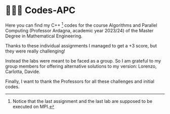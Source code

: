 # 👨🏻‍💻 Codes-APC 

Here you can find my C++ [^1] codes for the course Algorithms and Parallel Computing (Professor Ardagna, academic year 2023/24) of the Master Degree in Mathematical Engineering.

[^1]: Notice that the last assignment and the last lab are supposed to be executed on MPI.

Thanks to these individual assignments I managed to get a +3 score, but they were really challenging!

Instead the labs were meant to be faced as a group. So I am grateful to my group members for offering alternative solutions to my version: Lorenzo, Carlotta, Davide.

Finally, I want to thank the Professors for all these challenges and initial codes.
